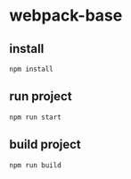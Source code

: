 # webpack-base

## install
    npm install

## run project 
    npm run start

## build project 
    npm run build